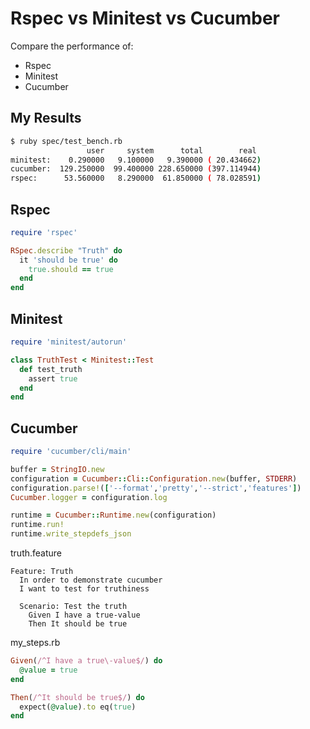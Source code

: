 Rspec vs Minitest vs Cucumber
============================
Compare the performance of:
* Rspec
* Minitest
* Cucumber
	
My Results
----------
```bash
$ ruby spec/test_bench.rb
                 user     system      total        real
minitest:    0.290000   9.100000   9.390000 ( 20.434662)
cucumber:  129.250000  99.400000 228.650000 (397.114944)
rspec:      53.560000   8.290000  61.850000 ( 78.028591)
```
	
Rspec
-------
```ruby
require 'rspec'

RSpec.describe "Truth" do
  it 'should be true' do
    true.should == true
  end
end
```

Minitest
--------
```ruby
require 'minitest/autorun'

class TruthTest < Minitest::Test
  def test_truth
    assert true
  end
end
```

Cucumber
--------
```ruby
require 'cucumber/cli/main'

buffer = StringIO.new
configuration = Cucumber::Cli::Configuration.new(buffer, STDERR)
configuration.parse!(['--format','pretty','--strict','features'])
Cucumber.logger = configuration.log

runtime = Cucumber::Runtime.new(configuration)
runtime.run!
runtime.write_stepdefs_json
```

truth.feature
```
Feature: Truth
  In order to demonstrate cucumber
  I want to test for truthiness

  Scenario: Test the truth
    Given I have a true-value
    Then It should be true
```

my_steps.rb
```ruby
Given(/^I have a true\-value$/) do
  @value = true
end

Then(/^It should be true$/) do
  expect(@value).to eq(true)
end
```

